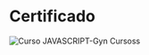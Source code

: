 # Certificado  

![Curso JAVASCRIPT-Gyn Cursoss](https://github.com/user-attachments/assets/0802d7d2-4b7c-4204-947a-6baa7f46b362)

